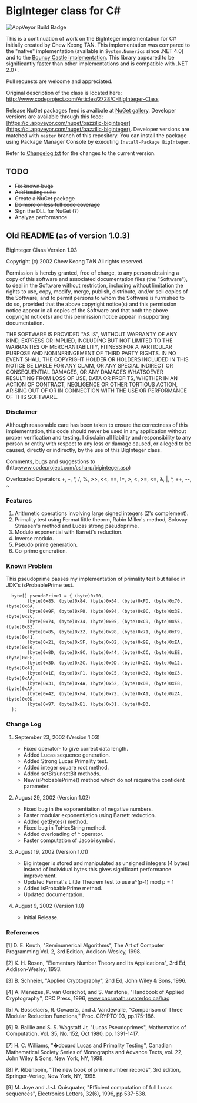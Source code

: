 BigInteger class for C#
=======================
![AppVeyor Build Badge](https://ci.appveyor.com/api/projects/status/4vvqx57s6owe507u?svg=true)

This is a continuation of work on the BigInteger implementation for C# initially created by Chew Keong TAN.
This implementation was compared to the "native" implementation (available in `System.Numerics` since .NET 4.0) and to the [Bouncy Castle implementation](http://www.bouncycastle.org/csharp/).
This library appeared to be significantly faster than other implementations and is compatible with .NET 2.0+.

Pull requests are welcome and appreciated.

Original description of the class is located here: http://www.codeproject.com/Articles/2728/C-BigInteger-Class

Release NuGet packages feed is availbale at [NuGet gallery](https://www.nuget.org/packages/BigInteger/).
Developer versions are available through this feed: [https://ci.appveyor.com/nuget/bazzilic-biginteger](https://ci.appveyor.com/nuget/bazzilic-biginteger).
Developer versions are matched with `master` branch of this repository.
You can install the package using Package Manager Console by executing `Install-Package BigInteger`.

Refer to [Changelog.txt](https://raw.githubusercontent.com/bazzilic/BigInteger/master/Changelog.txt) for the changes to the current version.

TODO
----
* ~~Fix known bugs~~
* ~~Add testing suite~~
* ~~Create a NuGet package~~
* ~~Do more or less full code coverage~~
* Sign the DLL for NuGet (?)
* Analyze performance

Old README (as of version 1.0.3)
--------------------------------

BigInteger Class Version 1.03

Copyright (c) 2002 Chew Keong TAN
All rights reserved.

Permission is hereby granted, free of charge, to any person obtaining a
copy of this software and associated documentation files (the
"Software"), to deal in the Software without restriction, including
without limitation the rights to use, copy, modify, merge, publish,
distribute, and/or sell copies of the Software, and to permit persons
to whom the Software is furnished to do so, provided that the above
copyright notice(s) and this permission notice appear in all copies of
the Software and that both the above copyright notice(s) and this
permission notice appear in supporting documentation.

THE SOFTWARE IS PROVIDED "AS IS", WITHOUT WARRANTY OF ANY KIND, EXPRESS
OR IMPLIED, INCLUDING BUT NOT LIMITED TO THE WARRANTIES OF
MERCHANTABILITY, FITNESS FOR A PARTICULAR PURPOSE AND NONINFRINGEMENT
OF THIRD PARTY RIGHTS. IN NO EVENT SHALL THE COPYRIGHT HOLDER OR
HOLDERS INCLUDED IN THIS NOTICE BE LIABLE FOR ANY CLAIM, OR ANY SPECIAL
INDIRECT OR CONSEQUENTIAL DAMAGES, OR ANY DAMAGES WHATSOEVER RESULTING
FROM LOSS OF USE, DATA OR PROFITS, WHETHER IN AN ACTION OF CONTRACT,
NEGLIGENCE OR OTHER TORTIOUS ACTION, ARISING OUT OF OR IN CONNECTION
WITH THE USE OR PERFORMANCE OF THIS SOFTWARE.


### Disclaimer ###

Although reasonable care has been taken to ensure the correctness of this
implementation, this code should never be used in any application without
proper verification and testing.  I disclaim all liability and responsibility
to any person or entity with respect to any loss or damage caused, or alleged
to be caused, directly or indirectly, by the use of this BigInteger class.

Comments, bugs and suggestions to
(http:www.codeproject.com/csharp/biginteger.asp)


Overloaded Operators +, -, *, /, %, >>, <<, ==, !=, >, <, >=, <=, &, |, ^, ++, --, ~

### Features ###

1. Arithmetic operations involving large signed integers (2's complement).
2. Primality test using Fermat little theorm, Rabin Miller's method,
   Solovay Strassen's method and Lucas strong pseudoprime.
3. Modulo exponential with Barrett's reduction.
4. Inverse modulo.
5. Pseudo prime generation.
6. Co-prime generation.


### Known Problem ###

This pseudoprime passes my implementation of
primality test but failed in JDK's isProbablePrime test.

      byte[] pseudoPrime1 = { (byte)0x00,
            (byte)0x85, (byte)0x84, (byte)0x64, (byte)0xFD, (byte)0x70, (byte)0x6A,
            (byte)0x9F, (byte)0xF0, (byte)0x94, (byte)0x0C, (byte)0x3E, (byte)0x2C,
            (byte)0x74, (byte)0x34, (byte)0x05, (byte)0xC9, (byte)0x55, (byte)0xB3,
            (byte)0x85, (byte)0x32, (byte)0x98, (byte)0x71, (byte)0xF9, (byte)0x41,
            (byte)0x21, (byte)0x5F, (byte)0x02, (byte)0x9E, (byte)0xEA, (byte)0x56,
            (byte)0x8D, (byte)0x8C, (byte)0x44, (byte)0xCC, (byte)0xEE, (byte)0xEE,
            (byte)0x3D, (byte)0x2C, (byte)0x9D, (byte)0x2C, (byte)0x12, (byte)0x41,
            (byte)0x1E, (byte)0xF1, (byte)0xC5, (byte)0x32, (byte)0xC3, (byte)0xAA,
            (byte)0x31, (byte)0x4A, (byte)0x52, (byte)0xD8, (byte)0xE8, (byte)0xAF,
            (byte)0x42, (byte)0xF4, (byte)0x72, (byte)0xA1, (byte)0x2A, (byte)0x0D,
            (byte)0x97, (byte)0xB1, (byte)0x31, (byte)0xB3,
      };


### Change Log ###

1. September 23, 2002 (Version 1.03)
   - Fixed operator- to give correct data length.
   - Added Lucas sequence generation.
   - Added Strong Lucas Primality test.
   - Added integer square root method.
   - Added setBit/unsetBit methods.
   - New isProbablePrime() method which do not require the
     confident parameter.

2. August 29, 2002 (Version 1.02)
   - Fixed bug in the exponentiation of negative numbers.
   - Faster modular exponentiation using Barrett reduction.
   - Added getBytes() method.
   - Fixed bug in ToHexString method.
   - Added overloading of ^ operator.
   - Faster computation of Jacobi symbol.

3. August 19, 2002 (Version 1.01)
   - Big integer is stored and manipulated as unsigned integers (4 bytes) instead of
     individual bytes this gives significant performance improvement.
   - Updated Fermat's Little Theorem test to use a^(p-1) mod p = 1
   - Added isProbablePrime method.
   - Updated documentation.

4. August 9, 2002 (Version 1.0)
   - Initial Release.


### References ###

[1] D. E. Knuth, "Seminumerical Algorithms", The Art of Computer Programming Vol. 2,
    3rd Edition, Addison-Wesley, 1998.

[2] K. H. Rosen, "Elementary Number Theory and Its Applications", 3rd Ed,
    Addison-Wesley, 1993.

[3] B. Schneier, "Applied Cryptography", 2nd Ed, John Wiley & Sons, 1996.

[4] A. Menezes, P. van Oorschot, and S. Vanstone, "Handbook of Applied Cryptography",
    CRC Press, 1996, www.cacr.math.uwaterloo.ca/hac

[5] A. Bosselaers, R. Govaerts, and J. Vandewalle, "Comparison of Three Modular
    Reduction Functions," Proc. CRYPTO'93, pp.175-186.

[6] R. Baillie and S. S. Wagstaff Jr, "Lucas Pseudoprimes", Mathematics of Computation,
    Vol. 35, No. 152, Oct 1980, pp. 1391-1417.

[7] H. C. Williams, "�douard Lucas and Primality Testing", Canadian Mathematical
    Society Series of Monographs and Advance Texts, vol. 22, John Wiley & Sons, New York,
    NY, 1998.

[8] P. Ribenboim, "The new book of prime number records", 3rd edition, Springer-Verlag,
    New York, NY, 1995.

[9] M. Joye and J.-J. Quisquater, "Efficient computation of full Lucas sequences",
    Electronics Letters, 32(6), 1996, pp 537-538.
